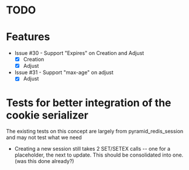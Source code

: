 TODO
=====

# Features

* Issue #30 - Support "Expires" on Creation and Adjust
  * [X] Creation
  * [x] Adjust

* Issue #31 - Support "max-age" on adjust
  * [x] Adjust

# Tests for better integration of the cookie serializer

The existing tests on this concept are largely from pyramid_redis_session and may not test what we need

* Creating a new session still takes 2 SET/SETEX calls -- one for a placeholder, the next to update.  This should be consolidated into one. (was this done already?)

